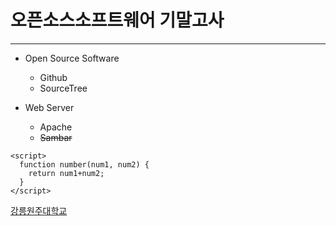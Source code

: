 # 오픈소스소프트웨어 기말고사
---

- Open Source Software
  - Github
  - SourceTree
  
- Web Server
  - Apache
  - ~~Sambar~~
  
```
<script>
  function number(num1, num2) {
    return num1+num2;
  }
</script>
```

[강릉원주대학교]()
